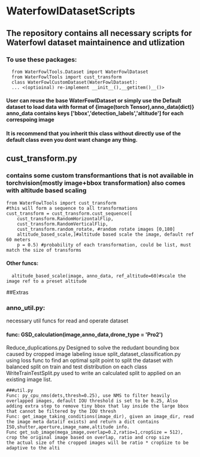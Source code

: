 # WaterfowlDatasetScripts
## The repository contains all necessary scripts for Waterfowl dataset maintainence and utlization
### To use these packages:
      from WaterFowlTools.Dataset import WaterFowlDataset
      from WaterFowlTools import cust_transform
      class WaterFowlCustomDataset(WaterFowlDataset):
      ... <(optioinal) re-implement __init__(),__getitem()__()>
#### User can reuse the base WaterFowlDataset or simply use the Default dataset to load data with format of {image(torch Tensor),anno_data(dict)} anno_data contains keys ['bbox','detection_labels','altitude'] for each correspoing image
#### It is recommend that you inherit this class without directly use of the default class even you dont want change any thing.
## cust_transform.py 
### contains some custom transformantions that is not available in torchvision(mostly image+bbox transformation) also comes with altitude based scaling
    from WaterFowlTools import cust_transform
    #this will form a sequence to all transformations
    cust_transform = cust_transform.cust_sequence([
        cust_transform.RandomHorizontalFlip,
        cust_transform.RandomVerticalFlip,
        cust_transform.random_rotate, #random rotate images [0,180]
        altitude_based_scale,]#altitude based scale the image, default ref 60 meters
        p = 0.5) #probability of each transformation, could be list, must match the size of transforms
#### Other funcs:
      altitude_based_scale(image, anno_data, ref_altitude=60)#scale the image ref to a preset altitude

##Extras

### anno_util.py:
necessary util funcs for read and operate dataset
  #### func: GSD_calculation(image,anno_data,drone_type = 'Pro2')
  Reduce_duplications.py
    Designed to solve the redudant bounding box caused by cropped image labeling issue
  split_dataset_classification.py
    using loss func to find an optimal split point to split the dataset with balanced split on train and test distribution on each class
  WriteTrainTestSplit.py
    used to write an calculated split to applied on an existing image list.


    ###util.py
    Func: py_cpu_nms(dets,thresh=0.25), use NMS to filter heavily overlapped images, default IOU threshold is set to be 0.25, Also adding extra step to remove tiny bbox that lay inside the large bbox that cannot be filtered by the IOU thresh
    Func: get_image_taking_conditions(image_dir), given an image_dir, read the image meta data(if exists) and return a dict contains ISO,shutter,aperture,image_name,altitude info.
    Func get_sub_image(mega_image,overlap=0.2,ratio=1,cropSize = 512), crop the original image based on overlap, ratio and crop size
	the actual size of the cropped images will be ratio * cropSize to be adaptive to the alti
